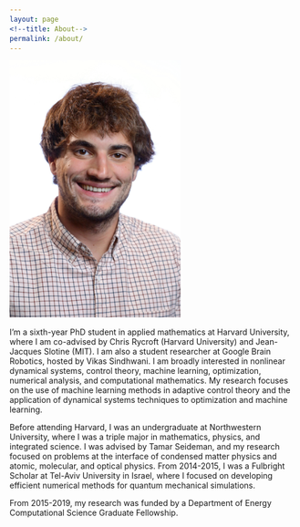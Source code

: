 ```yaml
---
layout: page
<!--title: About-->
permalink: /about/
---
```


<img src="../images/me.jpg" width="300" style="align:left">

I’m a sixth-year PhD student in applied mathematics at Harvard University, where I am co-advised by Chris Rycroft (Harvard University) and Jean-Jacques Slotine (MIT). I am also a student researcher at Google Brain Robotics, hosted by Vikas Sindhwani. I am broadly interested in nonlinear dynamical systems, control theory, machine learning, optimization, numerical analysis, and computational mathematics. My research focuses on the use of machine learning methods in adaptive control theory and the application of dynamical systems techniques to optimization and machine learning.

Before attending Harvard, I was an undergraduate at Northwestern University, where I was a triple major in mathematics, physics, and integrated science. I was advised by Tamar Seideman, and my research focused on problems at the interface of condensed matter physics and atomic, molecular, and optical physics. From 2014-2015, I was a Fulbright Scholar at Tel-Aviv University in Israel, where I focused on developing efficient numerical methods for quantum mechanical simulations.

From 2015-2019, my research was funded by a Department of Energy Computational Science Graduate Fellowship.
